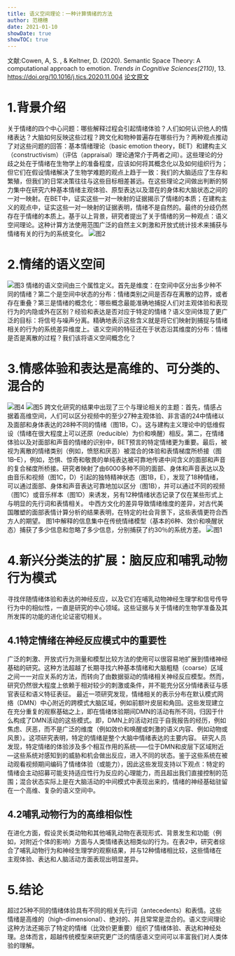 ```yaml
---
title: 语义空间理论：一种计算情绪的方法
author: 范穗穗
date: 2021-01-10
showDate: true
showTOC: true
---
```

文献:Cowen, A, S. , & Keltner, D. (2020). Semantic Space Theory: A computational approach to emotion. *Trends in Cognitive Sciences(2110)*, 13. https://doi.org/10.1016/j.tics.2020.11.004
[论文原文](../Source_Files/2021-01-10-FSS1.pdf)
# 1.背景介绍
关于情绪的四个中心问题：哪些解释过程会引起情绪体验？人们如何认识他人的情绪表达？大脑如何反映这些过程？跨文化和物种普遍存在哪些行为？两种观点推动了对这些问题的回答：基本情绪理论（basic emotion theory，BET）和建构主义（constructivism）（评估（appraisal）理论通常介于两者之间）。这些理论的分歧之处在于情绪在生物学上的准备程度，应该如何将其概念化以及如何组织行为；但它们在假设情绪解决了生物学难题的观点上趋于一致：我们的大脑适应了生存和繁殖，但我们的日常决策往往与这些目标相差甚远。在这些理论之间做出判断的努力集中在研究六种基本情绪主观体验、原型表达以及潜在的身体和大脑状态之间的一对一映射。在BET中，证实这些一对一映射的证据揭示了情绪的本质；在建构主义的观点中，证实这些一对一映射的证据表明，情绪不是自然的。最终的分歧仍然存在于情绪的本质上。基于以上背景，研究者提出了关于情绪的另一种观点：语义空间理论。这种计算方法使用范围广泛的自然主义刺激和开放式统计技术来捕获与情绪有关的行为的系统变化。
![图2](../Supporting_Information/2021-01-10-FSS1-Fig2.png)
# 2.情绪的语义空间
![图3](../Supporting_Information/2021-01-10-FSS1-Fig3.png)
情绪的语义空间由三个属性定义。首先是维度：在空间中区分出多少种不同的情绪？第二个是空间中状态的分布：情绪类别之间是否存在离散的边界，或者存在重叠？第三是情绪的概念化：哪些概念最能准确地捕捉人们对主观体验和表现行为的内隐或外在区别？经验和表达是否对应于特定的情绪？语义空间体现了更广泛的目标：将信号与噪声分离。精确地表示这些含义就是将它们映射到捕捉与情绪相关的行为的系统差异维度上。语义空间的特征还在于状态沿其维度的分布：情绪是否是离散的过程？我们该将语义空间概念化？
# 3.情感体验和表达是高维的、可分类的、混合的
![图4](../Supporting_Information/2021-01-10-FSS1-Fig4.png)
![图5](../Supporting_Information/2021-01-10-FSS1-Fig5.png)
跨文化研究的结果中出现了三个与理论相关的主题：首先，情感占据着高维空间，人们可以区分视频中的至少27种主观体验、非言语的24中情绪以及面部和身体表达的28种不同的情绪（图1B，C）。这与建构主义理论中的低维假设（情绪在很大程度上可以还原（reducible）为价和唤醒）相反。第二，在情绪体验以及对面部和声音的情绪的识别中，BET预言的特定情绪更为重要。最后，被视为离散的情绪类别（例如，愤怒和厌恶）被混合的体验和表情梯度所桥接（图1B–E），例如，恐惧、惊奇和敬畏的单纯表达被可靠地传递中间含义的面部和声音的复合梯度所桥接。研究者映射了由6000多种不同的面部、身体和声音表达以及由音乐和视频（图1C，D）引起的独特精神状态（图1B，E），发现了18种情绪，可以通过面部、身体和声音表达可靠地加以区分（图1B），并可以通过不同的视频（图1C）或音乐样本（图1D）来诱发，另有12种情绪状态记录了仅在某些形式上与明显的先行词和表情相关。
中西方文化的差异导致情绪维度的差异，对古代美国雕塑的面部表情计算分析的结果表明，在特定的社会背景下，这些表情更符合西方人的期望。
图1中解释的信息集中在传统情绪模型（基本的6种、效价和唤醒状态）捕获了多少信息和忽略了多少信息，分别捕获了约30％的系统方差。
![图1](../Supporting_Information/2021-01-10-FSS1-Fig1.png)
# 4.新兴分类法的扩展：脑反应和哺乳动物行为模式
寻找伴随情绪体验和表达的神经反应，以及它们在哺乳动物神经生理学和信号传导行为中的相似性，一直是研究的中心领域。这些证据与关于情绪的生物学准备及其所发挥的功能的进化论证密切相关。
## 4.1特定情绪在神经反应模式中的重要性
广泛的刺激、开放式行为测量和模型比较方法的使用可以很容易地扩展到情绪神经基础的研究。这种方法超越了长期寻找六种基本情绪和大脑粗糙（coarse）区域之间一一对应关系的方法，而转向了由数据驱动的情绪相关神经反应模型。然而，研究仍然很大程度上依赖于相对较少的刺激或条件，并不能充分区分情绪表征与感官表征和语义特征表征。
最近一项研究发现，情绪相关的表示分布在默认模式网络（DMN）中心附近的跨模式大脑区域，例如前额叶皮层和角回。这些发现建立在充分重复的观察基础之上，即在情绪体验期间DMN的活动有所不同，归因于什么构成了DMN活动的这些模式。即，DMN上的活动对应于自我报告的经历，例如焦虑、厌恶，而不是广泛的维度（例如效价和唤醒或刺激的语义内容、例如动物或风景）。这项研究表明，特定的情绪是整个大脑中情绪表达的主要内容。
研究人员发现，特定情绪的体验涉及多个相互作用的系统——位于DMN和皮层下区域附近—这些系统对感知到的威胁和机会做出反应，进入不同的状态。鉴于这些系统在被动观看视频期间编码了情绪体验（或能力），因此这些发现支持以下观点：特定的情绪会主动招募可能支持适应性行为反应的心理能力，而且超出我们直接控制的范围；混合状态实际上是在大脑活动的中间模式中表现出来的，情绪的神经基础驻留在一个高维、复杂的语义空间中。
## 4.2哺乳动物行为的高维相似性
在进化方面，假设灵长类动物和其他哺乳动物在表现形式、背景发生和功能（例如，对附近个体的影响）方面与人类情绪表达相类似的行为。在表2中，研究者综合了哺乳动物行为和神经生理学的观察结果，并与12种情绪相比较，这些情绪在主观体验、表达和人脑活动方面表现出明显差异。
# 5.结论
超过25种不同的情绪体验具有不同的相关先行词（antecedents）和表情。这些情绪是高维的（high-dimensional）、绝对的、并且常常是混合的。语义空间理论这种方法还揭示了特定的情绪（比效价更重要）组织了情绪体验、表达和神经处理。总体而言，超越传统模型来研究更广泛的情感语义空间可以丰富我们对人类体验的理解。
